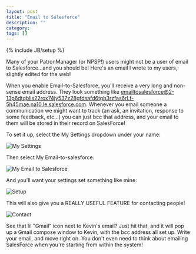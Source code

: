```yaml
---
layout: post
title: "Email to Salesforce"
description: ""
category: 
tags: []
---
```

{% include JB/setup %}

Many of your PatronManager (or NPSP!) users might not be a user of email to Salesforce...and you should be! Here's an email I wrote to my users, slightly edited for the web!

When you enable Email-to-Salesforce, you'll receive a very long and non-sense email address. They look something like emailtosalesforce@2-13p6dtqblis22rox74jy537z28gfdsafd6tgb3rzfas6rl.f-5h45mae.na10.le.salesforce.com. Whenever you email someone a communication we might want to track (an ask, an invitation, response to some feedback, etc...) you can just bcc that address, and your email to them will be stored in their record on SalesForce!

To set it up, select the My Settings dropdown under your name:

![My Settings](http://i.imgur.com/evcHbIU.png)

Then select My Email-to-salesforce:

![My Email to Salesforce](http://i.imgur.com/tMJ4c41.png)

And you'll want your settings set something like mine:

![Setup](http://i.imgur.com/I6RO77r.png)

This will also give you a REALLY USEFUL FEATURE for contacting people!

![Contact](http://i.imgur.com/Rympvh5.png)

See that lil "Gmail" icon next to Kevin's email? Just hit that, and it will pop up a Gmail compose window to Kevin, with the bcc address all set up. Write your email, and move right on. You don't even need to think about emailing SalesForce when you're starting from within the system!
